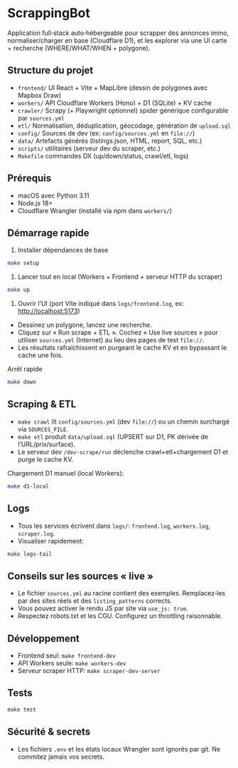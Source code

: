 # ScrappingBot

Application full‑stack auto‑hébergeable pour scrapper des annonces immo, normaliser/charger en base (Cloudflare D1), et les explorer via une UI carte + recherche (WHERE/WHAT/WHEN + polygone).

## Structure du projet

- `frontend/` UI React + Vite + MapLibre (dessin de polygones avec Mapbox Draw)
- `workers/` API Cloudflare Workers (Hono) + D1 (SQLite) + KV cache
- `crawler/` Scrapy (+ Playwright optionnel) spider générique configurable par `sources.yml`
- `etl/` Normalisation, déduplication, géocodage, génération de `upload.sql`
- `config/` Sources de dev (ex: `config/sources.yml` en `file://`)
- `data/` Artefacts générés (listings.json, HTML, report, SQL, etc.)
- `scripts/` utilitaires (serveur dev du scraper, etc.)
- `Makefile` commandes DX (up/down/status, crawl/etl, logs)

## Prérequis

- macOS avec Python 3.11
- Node.js 18+
- Cloudflare Wrangler (installé via npm dans `workers/`)

## Démarrage rapide

1) Installer dépendances de base

```bash
make setup
```

1) Lancer tout en local (Workers + Frontend + serveur HTTP du scraper)

```bash
make up
```

1) Ouvrir l’UI (port Vite indiqué dans `logs/frontend.log`, ex: <http://localhost:5173>)

- Dessinez un polygone, lancez une recherche.
- Cliquez sur « Run scrape + ETL ». Cochez « Use live sources » pour utiliser `sources.yml` (Internet) au lieu des pages de test `file://`.
- Les résultats rafraîchissent en purgeant le cache KV et en bypassant le cache une fois.

Arrêt rapide

```bash
make down
```

## Scraping & ETL

- `make crawl` lit `config/sources.yml` (dev `file://`) ou un chemin surchargé via `SOURCES_FILE`.
- `make etl` produit `data/upload.sql` (UPSERT sur D1, PK dérivée de l’URL/prix/surface).
- Le serveur dev `/dev-scrape/run` déclenche crawl+etl+chargement D1 et purge le cache KV.

Chargement D1 manuel (local Workers):

```bash
make d1-local
```

## Logs

- Tous les services écrivent dans `logs/`: `frontend.log`, `workers.log`, `scraper.log`.
- Visualiser rapidement:

```bash
make logs-tail
```

## Conseils sur les sources « live »

- Le fichier `sources.yml` au racine contient des exemples. Remplacez‑les par des sites réels et des `listing_patterns` corrects.
- Vous pouvez activer le rendu JS par site via `use_js: true`.
- Respectez robots.txt et les CGU. Configurez un throttling raisonnable.

## Développement

- Frontend seul: `make frontend-dev`
- API Workers seule: `make workers-dev`
- Serveur scraper HTTP: `make scraper-dev-server`

## Tests

```bash
make test
```

## Sécurité & secrets

- Les fichiers `.env` et les états locaux Wrangler sont ignorés par git. Ne commitez jamais vos secrets.

